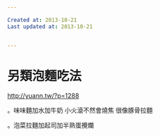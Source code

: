 ```yaml
---

Created at: 2013-10-21
Last updated at: 2013-10-21


---
```


# 另類泡麵吃法


http://yuann.tw/?p=1288

。味味麵加水加牛奶
小火滾不然會燒焦
很像豚骨拉麵

。泡菜拉麵加起司加半熟蛋攪爛


